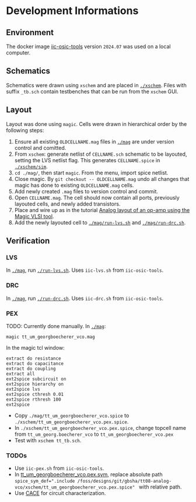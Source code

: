 # Development Informations

## Environment

The docker image [iic-osic-tools](https://github.com/iic-jku/IIC-OSIC-TOOLS) version `2024.07` was used on a local computer.

## Schematics

Schematics were drawn using `xschem` and are placed in [`./xschem`](./xschem/). Files with suffix `_tb.sch` contain testbenches that can be run from the `xschem` GUI.

## Layout

Layout was done using `magic`. Cells were drawn in hierarchical order by the following steps:
1. Ensure all existing `OLDCELLNAME.mag` files in [`./mag`](./mag) are under version control and comitted.
2. From `xschem`: generate netlist of `CELLNAME.sch` schematic to be layouted, setting the LVS netlist flag. This generates `CELLNAME.spice` in [`./xschem/sim`](./xschem/sim/).
3. `cd ./mag/`, then start `magic`. From the menu, import spice netlist.
4. Close magic. By `git checkout -- OLDCELLNAME.mag` undo all changes that magic has done to existing `OLDCELLNAME.mag` cells.
5. Add newly created `.mag` files to version control and commit.
6. Open `CELLNAME.mag`. The cell should now contain all ports, previously layouted cells, and newly added transistors.
7. Place and wire up as in the tutorial [Analog layout of an op-amp using the Magic VLSI tool](https://youtu.be/XvBpqKwzrFY?si=_2WCLe-FPyDEbQDl).
8. Add the newly layouted cell to [`./mag/run-lvs.sh`](./mag/run-lvs.sh) and [`./mag/run-drc.sh`](./mag/run-drc.sh).

## Verification

### LVS

In [`./mag`](./mag/), run [`./run-lvs.sh`](./mag/run-lvs.sh). Uses `iic-lvs.sh` from `iic-osic-tools`.

### DRC

In [`./mag`](./mag/), run [`./run-drc.sh`](./mag/run-drc.sh). Uses `iic-drc.sh` from `iic-osic-tools`.

### PEX

TODO: Currently done manually. In [`./mag`](./mag):
```
magic tt_um_georgboecherer_vco.mag
```
In the magic tcl window:
```
extract do resistance
extract do capacitance
extract do coupling
extract all
ext2spice subcircuit on
ext2spice hierarchy on
ext2spice lvs
ext2spice cthresh 0.01
ext2spice rthresh 100    
ext2spice
```
* Copy `./mag/tt_um_georgboecherer_vco.spice` to `./xschem/tt_um_georgboecherer_vco.pex.spice`.
* In `./xschem/tt_um_georgboecherer_vco.pex.spice`, change topcell name from `tt_um_georg.boecherer_vco` to `tt_um_georgboecherer_vco.pex`
* Test with `xschem tt_tb.sch`.

### TODOs

* Use `iic-pex.sh` from `iic-osic-tools`.
* In [tt_um_georgboecherer_vco.pex.sym](./xschem/tt_um_georgboecherer_vco.pex.sym), replace absolute path `spice_sym_def=".include /foss/designs/git/gbsha/tt08-analog-vco/xschem/tt_um_georgboecherer_vco.pex.spice"
` with relative path.
* Use [CACE](https://github.com/efabless/cace) for circuit characterization.
